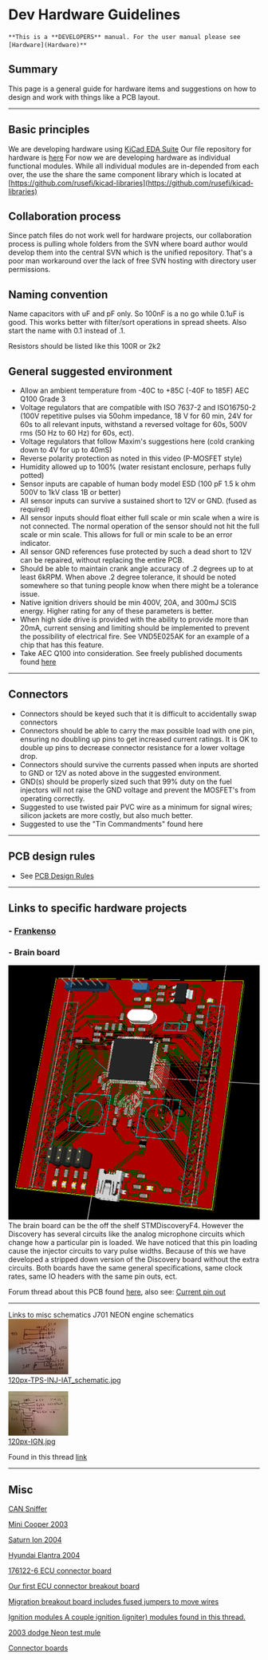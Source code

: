 # Dev Hardware Guidelines

    **This is a **DEVELOPERS** manual. For the user manual please see [Hardware](Hardware)**

## Summary

This page is a general guide for hardware items and
suggestions on how to design and work with things like a PCB layout.  

---

## Basic principles

We are developing hardware using [KiCad EDA Suite](http://www.kicad-pcb.org/)
Our file repository for hardware is [here](https://github.com/rusefi/rusefi/tree/master/hardware)
For now we are developing hardware as individual functional modules. While all individual modules are in-depended from each over, the use the share the same component library which is located at [https://github.com/rusefi/kicad-libraries](https://github.com/rusefi/kicad-libraries)

## Collaboration process

Since patch files do not work well for hardware projects, our collaboration process is pulling whole folders from the SVN where board author would develop them into the central SVN which is the unified repository. That's a poor man workaround over the lack of free SVN hosting with directory user permissions.

## Naming convention

Name capacitors with uF and pF only. So 100nF is a no go while 0.1uF is good.
This works better with filter/sort operations in spread sheets.
Also start the name with 0.1 instead of .1.

Resistors should be listed like this 100R or 2k2

## General suggested environment

- Allow an ambient temperature from -40C to +85C (-40F to 185F) AEC Q100 Grade 3  
- Voltage regulators that are compatible with ISO 7637-2 and ISO16750-2 (100V repetitive pulses via 50ohm impedance, 18 V for 60 min, 24V for 60s to all relevant inputs, withstand a reversed voltage for 60s, 500V rms (50 Hz to 60 Hz) for 60s, ect).  
- Voltage regulators that follow Maxim's suggestions here (cold cranking down to 4V for up to 40mS)  
- Reverse polarity protection as noted in this video (P-MOSFET style)  
- Humidity allowed up to 100% (water resistant enclosure, perhaps fully potted)  
- Sensor inputs are capable of human body model ESD (100 pF 1.5 k ohm 500V to 1kV class 1B or better)  
- All sensor inputs can survive a sustained short to 12V or GND. (fused as required)  
- All sensor inputs should float either full scale or min scale when a wire is not connected. The normal operation of the sensor should not hit the full scale or min scale. This allows for full or min scale to be an error indicator.  
- All sensor GND references fuse protected by such a dead short to 12V can be repaired, without replacing the entire PCB.  
- Should be able to maintain crank angle accuracy of .2 degrees up to at least 6kRPM. When above .2 degree tolerance, it should be noted somewhere so that tuning people know when there might be a tolerance issue.  
- Native ignition drivers should be min 400V, 20A, and 300mJ SCIS energy. Higher rating for any of these parameters is better.  
- When high side drive is provided with the ability to provide more than 20mA, current sensing and limiting should be implemented to prevent the possibility of electrical fire. See VND5E025AK for an example of a chip that has this feature.  
- Take AEC Q100 into consideration. See freely published documents found [here](http://www.aecouncil.com/AECDocuments.html)

---

## Connectors

- Connectors should be keyed such that it is difficult to accidentally swap connectors  
- Connectors should be able to carry the max possible load with one pin, ensuring no doubling up pins to get increased current ratings. It is OK to double up pins to decrease connector resistance for a lower voltage drop.  
- Connectors should survive the currents passed when inputs are shorted to GND or 12V as noted above in the suggested environment.  
- GND(s) should be properly sized such that 99% duty on the fuel injectors will not raise the GND voltage and prevent the MOSFET's from operating correctly.  
- Suggested to use twisted pair PVC wire as a minimum for signal wires; silicon jackets are more costly, but also much better.  
- Suggested to use the "Tin Commandments" found here  

---

## PCB design rules

- See [PCB Design Rules](PCB-Design-Rules)

---

## Links to specific hardware projects

### - [Frankenso](Hardware-Frankenso)

### - Brain board

![alt text](Images/Vyuqd8h.png)  
The brain board can be the off the shelf STMDiscoveryF4. However the Discovery has several circuits like the analog microphone circuits which change how a particular pin is loaded. We have noticed that this pin loading cause the injector circuits to vary pulse widths. Because of this we have developed a stripped down version of the Discovery board without the extra circuits. Both boards have the same general specifications, same clock rates, same IO headers with the same pin outs, ect.

Forum thread about this PCB found [here](http://rusefi.com/forum/viewtopic.php?f=4&t=381), also see:
[Current pin out](https://docs.google.com/spreadsheet/ccc?key=0Arl1FeMZcfisdGpIZVBGMWFIQXdycnVNOWRjRG5YNnc)


---

Links to misc schematics
J701 NEON engine schematics  
![alt text](Images/120px-TPS-INJ-IAT_schematic.jpg)  
[120px-TPS-INJ-IAT_schematic.jpg](Images/TPS-INJ-IAT_schematic.jpg)

![alt text](Images/120px-IGN.jpg)  
[120px-IGN.jpg](Images/IGN.jpg)

Found in this thread [link](http://rusefi.com/forum/viewtopic.php?f=3&t=360&start=52)

---

## Misc

[CAN Sniffer](CAN-Sniffer)

[Mini Cooper 2003](Mini-Cooper-2003)

[Saturn Ion 2004](Saturn-Ion-2004)

[Hyundai Elantra 2004](Hyundai-Elantra-2004)

[176122-6 ECU connector board](http://rusefi.com/forum/viewtopic.php?f=4&t=507)

[Our first ECU connector breakout board](http://rusefi.com/forum/viewtopic.php?f=4&t=3)

[Migration breakout board includes fused jumpers to move wires](http://rusefi.com/forum/viewtopic.php?f=4&t=454)

[Ignition modules A couple ignition (igniter) modules found in this thread.](https://rusefi.com//forum/viewtopic.php?f=4&t=286)

[2003 dodge Neon test mule](https://rusefi.com/forum/viewtopic.php?f=3&t=696)

[Connector boards](OEM-connectors)
